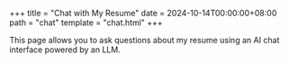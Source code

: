 +++
title = "Chat with My Resume"
date = 2024-10-14T00:00:00+08:00
path = "chat"
template = "chat.html"
+++

This page allows you to ask questions about my resume using an AI chat interface powered by an LLM.
